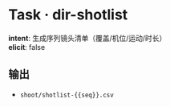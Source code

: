 # Task · dir-shotlist

**intent**: 生成序列镜头清单（覆盖/机位/运动/时长）  
**elicit**: false

## 输出

- `shoot/shotlist-{{seq}}.csv`
